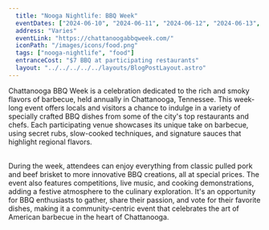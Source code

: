```yaml
---
  title: "Nooga Nightlife: BBQ Week"
  eventDates: ["2024-06-10", "2024-06-11", "2024-06-12", "2024-06-13", "2024-06-14", "2024-06-15", "2024-06-16"]
  address: "Varies"
  eventLink: "https://chattanoogabbqweek.com/"
  iconPath: "/images/icons/food.png"
  tags: ["nooga-nightlife", "food"]
  entranceCost: "$7 BBQ at participating restaurants"
  layout: "../../../../../layouts/BlogPostLayout.astro"
---
```



Chattanooga BBQ Week is a celebration dedicated to the rich and smoky flavors of barbecue, held annually in Chattanooga, Tennessee. This week-long event offers locals and visitors a chance to indulge in a variety of specially crafted BBQ dishes from some of the city's top restaurants and chefs. Each participating venue showcases its unique take on barbecue, using secret rubs, slow-cooked techniques, and signature sauces that highlight regional flavors.

<br>
During the week, attendees can enjoy everything from classic pulled pork and beef brisket to more innovative BBQ creations, all at special prices. The event also features competitions, live music, and cooking demonstrations, adding a festive atmosphere to the culinary exploration. It's an opportunity for BBQ enthusiasts to gather, share their passion, and vote for their favorite dishes, making it a community-centric event that celebrates the art of American barbecue in the heart of Chattanooga.

